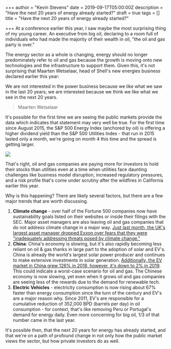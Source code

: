 +++
author = "Kevin Stevens"
date = 2019-09-17T05:00:00Z
description = "Have the next 20 years of energy already started?"
draft = true
tags = []
title = "Have the next 20 years of energy already started?"

+++
At a conference earlier this year, I saw maybe the most surprising thing of my young career. An executive from big oil, declaring to a room full of individuals who had made the majority of their wealth in oil, "the oil and gas party is over."

The energy sector as a whole is changing, energy should no longer predominately refer to oil and gas because the growth is moving onto new technologies and the infrastructure to support them. Given this, it's not surprising that Maarten Wetselaar, head of Shell's new energies business declared earlier this year:

We are not interested in the power business because we like what we saw in the last 20 years; we are interested because we think we like what we see in the next 20 years.

> Maarten Wetselaar

It's possible for the first time we are seeing the public markets provide the data which indicates that statement may very well be true. For the first time since August 2015, the S&P 500 Energy Index (anchored by oil) is offering a higher dividend yield than the S&P 500 Utilities Index - that run in 2015 lasted only a month, we're going on month 4 this time and the spread is getting larger.

![](https://uploads-ssl.webflow.com/5e48473b353d45d55cad8931/5e48488b9ce53460296434f2_5e0681d50d37a1500f1fbec0_5dfa398638eeb72a8c71aa8e_Screen-Shot-2019-08-26-at-1.33.27-PM.png)

That's right, oil and gas companies are paying more for investors to hold their stocks than utilities even at a time when utilities face daunting challenges like business model disruption, increased regulatory pressures, and a risk profile that's come under scrutiny after the wildfires in California earlier this year.

Why is this happening? There are likely several factors, but there are a few major trends that are worth discussing.

1. **Climate change** - over half of the Fortune 500 companies now have sustainability goals listed on their websites or inside their filings with the SEC. Major asset managers are also leaving oil and gas companies that do not address climate change in a major way. [Just last month, the UK's largest asset manager dropped Exxon over fears that they were "inadequately addressing threats posed by climate change."](https://seekingalpha.com/news/3473007-big-u-k-investor-dumps-exxon-climate-change)
2. **China**: China's economy is slowing, but it's also rapidly becoming less reliant on oil & gas thanks in large part to the adoption of solar and EV's. China is already the world's largest solar power producer and continues to make extensive investments in solar generation. [Additionally, the EV market in China grew 126% in 2018, however, it's down to 2% in 2019](https://qz.com/1641512/chinas-electric-vehicle-sales-grew-126-a-year-ago-now-theyre-at-2/). This could indicate a worst-case scenario for oil and gas. The Chinese economy is now slowing, yet even when it grows oil and gas companies are seeing less of the rewards due to the demand for renewable tech.
3. **Electric Vehicles** - electricity consumption is now rising about 67% faster than energy consumption since the turn of the century and EV's are a major reason why. Since 2011, EV's are responsible for a cumulative reduction of 352,000 BPD (barrels per day) in oil consumption - for context, that's like removing Peru or Portugal's demand for energy daily. Even more concerning for big oil, 1/3 of that number came in the last year.

It's possible then, that the next 20 years for energy has already started, and that we're on a path of profound change in not only how the public market views the sector, but how private investors do as well.